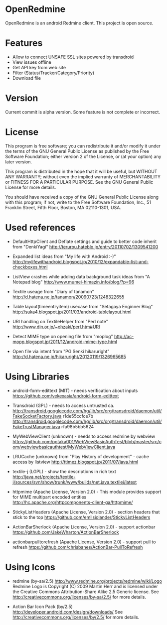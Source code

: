 OpenRedmine
===========

OpenRedmine is an android Redmine client.
This project is open source.

Features
==========
* Allow to connect UNSAFE SSL sites powered by transdroid
* View issues offline
* Get API key from web site
* Filter (Status/Tracker/Category/Priority)
* Download file


Version
==========
Current commit is alpha version.
Some feature is not complete or incorrect.


License
==========
This program is free software; you can redistribute it and/or
modify it under the terms of the GNU General Public License
as published by the Free Software Foundation; either version 2
of the License, or (at your option) any later version.

This program is distributed in the hope that it will be useful,
but WITHOUT ANY WARRANTY; without even the implied warranty of
MERCHANTABILITY or FITNESS FOR A PARTICULAR PURPOSE.  See the
GNU General Public License for more details.

You should have received a copy of the GNU General Public License
along with this program; if not, write to the Free Software
Foundation, Inc., 51 Franklin Street, Fifth Floor, Boston, MA  02110-1301, USA.

Used references
==========
- DefaultHttpClient and Deflate settings and guide to better code inherit from "DenkiYagi"
  http://terurou.hateblo.jp/entry/20110702/1309541200

- Expanded list ideas from "My life with Android :-)"
  http://mylifewithandroid.blogspot.jp/2010/12/expandable-list-and-checkboxes.html

- ListView crashes while adding data background task ideas from "A Notepad blog"
  http://www.mumei-himazin.info/blog/?p=96

- Textile useage from "Diary of tanamon"
  http://d.hatena.ne.jp/tanamon/20090723/1248322655

- Table layout(timeentryitem) usecase from "Setagaya Enginner Blog"
  http://suka4.blogspot.jp/2011/03/android-tablelayout.html

- URI handling on TextileHelper from "Perl note"
  http://www.din.or.jp/~ohzaki/perl.htm#URI

- Detect MIME type on opening file from "moplog"
  http://ac-mopp.blogspot.jp/2011/12/android-mime-type.html

- Open file via intent from "PG Senki hikaruright"
  http://d.hatena.ne.jp/hikaruright/20120119/1326965685

Using Libraries
==========
- android-form-edittext (MIT) - needs verification about inputs
 https://github.com/vekexasia/android-form-edittext

- Transdroid (GPL) - needs to access untrusted ca.
 http://transdroid.googlecode.com/hg/lib/src/org/transdroid/daemon/util/FakeSocketFactory.java	r1de55ccfce7b
 http://transdroid.googlecode.com/hg/lib/src/org/transdroid/daemon/util/FakeTrustManager.java	rfa98b5bb5624

- MyWebViewClient (unknown) - needs to access redmine by webview
 https://github.com/potaka001/WebViewBasicAuthTest/blob/master/src/com/webviewbasicauthtest/MyWebViewClient.java

- LRUCache (unknown) from "Play History of development" - cache access by listview
  http://ttimez.blogspot.jp/2011/07/java.html

- textile-j (LGPL) - show the descriptions in rich text
  http://java.net/projects/textile-j/sources/svn/show/trunk/www/builds/net.java.textilej/latest

- httpmime (Apache License, Version 2.0) - This module provides support for MIME multipart encoded entities
  http://hc.apache.org/httpcomponents-client-ga/httpmime/

- StickyListHeaders (Apache License, Version 2.0) - section headers that stick to the top
  https://github.com/emilsjolander/StickyListHeaders

- ActionBarSherlock (Apache License, Version 2.0) - support actionbar
  https://github.com/JakeWharton/ActionBarSherlock

- actionbarpulltorefresh (Apache License, Version 2.0) - support pull to refresh
  https://github.com/chrisbanes/ActionBar-PullToRefresh

Using Icons
==========
- redmine (by-sa/2.5)
 http://www.redmine.org/projects/redmine/wiki/Logo
 Redmine Logo is Copyright (C) 2009 Martin Herr and is licensed under the Creative Commons Attribution-Share Alike 2.5 Generic license.
 See http://creativecommons.org/licenses/by-sa/2.5/ for more details.

- Action Bar Icon Pack (by/2.5)
 http://developer.android.com/design/downloads/
 See http://creativecommons.org/licenses/by/2.5/ for more details.
